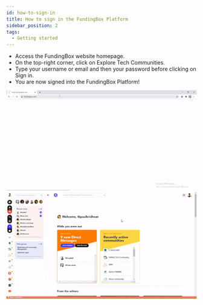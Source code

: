 ```yaml
---
id: how-to-sign-in
title: How to sign in the FundingBox Platform
sidebar_position: 2
tags:
  - Getting started
---
```


* Access the FundingBox website homepage.
* On the top-right corner, click on Explore Tech Communities.
* Type your username or email and then your password before clicking on Sign in.
* You are now signed into the FundingBox Platform!

![Example banner](./../../assets/How-to-sign-in-the-FundingBox-Platform1.gif)
![Example banner](assets/2.Add-an-organisation.gif)
